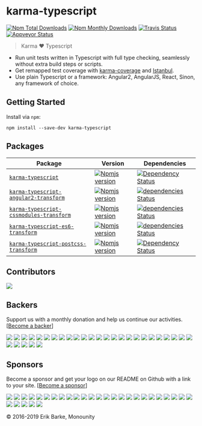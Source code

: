 # karma-typescript

<a href="https://www.npmjs.com/package/karma-typescript"><img alt="Npm Total Downloads" src="https://img.shields.io/npm/dt/karma-typescript.svg"></a>
<a href="https://www.npmjs.com/package/karma-typescript"><img alt="Npm Monthly Downloads" src="https://img.shields.io/npm/dm/karma-typescript.svg"></a>
<a href="https://travis-ci.org/monounity/karma-typescript"><img alt="Travis Status" src="https://img.shields.io/travis/monounity/karma-typescript/master.svg?label=travis"></a>
<a href="https://ci.appveyor.com/project/monounity/karma-typescript"><img alt="Appveyor Status" src="https://img.shields.io/appveyor/ci/monounity/karma-typescript/master.svg?label=appveyor"></a>

> Karma :heart: Typescript

* Run unit tests written in Typescript with full type checking, seamlessly without extra build steps or scripts.
* Get remapped test coverage with [karma-coverage](https://github.com/karma-runner/karma-coverage) and [Istanbul](https://github.com/gotwarlost/istanbul).
* Use plain Typescript or a framework: Angular2, AngularJS, React, Sinon, any framework of choice.

## Getting Started

Install via `npm`:

```
npm install --save-dev karma-typescript
```

## Packages

| Package | Version | Dependencies |
|--------|-------|------------|
| [`karma-typescript`](/packages/karma-typescript) | [![Npmjs version](https://img.shields.io/npm/v/karma-typescript.svg)](https://www.npmjs.com/package/karma-typescript) | [![Dependency Status](https://david-dm.org/monounity/karma-typescript.svg?path=packages/karma-typescript)](https://david-dm.org/monounity/karma-typescript?path=packages/karma-typescript) |
| [`karma-typescript-angular2-transform`](/packages/karma-typescript-angular2-transform) | [![Npmjs version](https://img.shields.io/npm/v/karma-typescript-angular2-transform.svg)](https://www.npmjs.com/package/karma-typescript-angular2-transform) | [![dependencies Status](https://david-dm.org/monounity/karma-typescript/status.svg?path=packages/karma-typescript-angular2-transform)](https://david-dm.org/monounity/karma-typescript?path=packages/karma-typescript-angular2-transform) |
| [`karma-typescript-cssmodules-transform`](/packages/karma-typescript-cssmodules-transform) | [![Npmjs version](https://img.shields.io/npm/v/karma-typescript-cssmodules-transform.svg)](https://www.npmjs.com/package/karma-typescript-cssmodules-transform) | [![dependencies Status](https://david-dm.org/monounity/karma-typescript/status.svg?path=packages/karma-typescript-cssmodules-transform)](https://david-dm.org/monounity/karma-typescript?path=packages/karma-typescript-cssmodules-transform) |
| [`karma-typescript-es6-transform`](/packages/karma-typescript-es6-transform) | [![Npmjs version](https://img.shields.io/npm/v/karma-typescript-es6-transform.svg)](https://www.npmjs.com/package/karma-typescript-es6-transform) | [![dependencies Status](https://david-dm.org/monounity/karma-typescript/status.svg?path=packages/karma-typescript-es6-transform)](https://david-dm.org/monounity/karma-typescript?path=packages/karma-typescript-es6-transform) |
| [`karma-typescript-postcss-transform`](/packages/karma-typescript-postcss-transform) | [![Npmjs version](https://img.shields.io/npm/v/karma-typescript-postcss-transform.svg)](https://www.npmjs.com/package/karma-typescript-postcss-transform) | [![Dependency Status](https://david-dm.org/monounity/karma-typescript.svg?path=packages/karma-typescript-postcss-transform)](https://david-dm.org/monounity/karma-typescript?path=packages/karma-typescript-postcss-transform) |


## Contributors

<a href="https://github.com/monounity/karma-typescript/graphs/contributors"><img src="https://opencollective.com/karma-typescript/contributors.svg?width=890&button=false" /></a>

## Backers

Support us with a monthly donation and help us continue our activities. [[Become a backer](https://opencollective.com/karma-typescript#backer)]

<a href="https://opencollective.com/karma-typescript/backer/0/website" target="_blank"><img src="https://opencollective.com/karma-typescript/backer/0/avatar.svg"></a>
<a href="https://opencollective.com/karma-typescript/backer/1/website" target="_blank"><img src="https://opencollective.com/karma-typescript/backer/1/avatar.svg"></a>
<a href="https://opencollective.com/karma-typescript/backer/2/website" target="_blank"><img src="https://opencollective.com/karma-typescript/backer/2/avatar.svg"></a>
<a href="https://opencollective.com/karma-typescript/backer/3/website" target="_blank"><img src="https://opencollective.com/karma-typescript/backer/3/avatar.svg"></a>
<a href="https://opencollective.com/karma-typescript/backer/4/website" target="_blank"><img src="https://opencollective.com/karma-typescript/backer/4/avatar.svg"></a>
<a href="https://opencollective.com/karma-typescript/backer/5/website" target="_blank"><img src="https://opencollective.com/karma-typescript/backer/5/avatar.svg"></a>
<a href="https://opencollective.com/karma-typescript/backer/6/website" target="_blank"><img src="https://opencollective.com/karma-typescript/backer/6/avatar.svg"></a>
<a href="https://opencollective.com/karma-typescript/backer/7/website" target="_blank"><img src="https://opencollective.com/karma-typescript/backer/7/avatar.svg"></a>
<a href="https://opencollective.com/karma-typescript/backer/8/website" target="_blank"><img src="https://opencollective.com/karma-typescript/backer/8/avatar.svg"></a>
<a href="https://opencollective.com/karma-typescript/backer/9/website" target="_blank"><img src="https://opencollective.com/karma-typescript/backer/9/avatar.svg"></a>
<a href="https://opencollective.com/karma-typescript/backer/10/website" target="_blank"><img src="https://opencollective.com/karma-typescript/backer/10/avatar.svg"></a>
<a href="https://opencollective.com/karma-typescript/backer/11/website" target="_blank"><img src="https://opencollective.com/karma-typescript/backer/11/avatar.svg"></a>
<a href="https://opencollective.com/karma-typescript/backer/12/website" target="_blank"><img src="https://opencollective.com/karma-typescript/backer/12/avatar.svg"></a>
<a href="https://opencollective.com/karma-typescript/backer/13/website" target="_blank"><img src="https://opencollective.com/karma-typescript/backer/13/avatar.svg"></a>
<a href="https://opencollective.com/karma-typescript/backer/14/website" target="_blank"><img src="https://opencollective.com/karma-typescript/backer/14/avatar.svg"></a>
<a href="https://opencollective.com/karma-typescript/backer/15/website" target="_blank"><img src="https://opencollective.com/karma-typescript/backer/15/avatar.svg"></a>
<a href="https://opencollective.com/karma-typescript/backer/16/website" target="_blank"><img src="https://opencollective.com/karma-typescript/backer/16/avatar.svg"></a>
<a href="https://opencollective.com/karma-typescript/backer/17/website" target="_blank"><img src="https://opencollective.com/karma-typescript/backer/17/avatar.svg"></a>
<a href="https://opencollective.com/karma-typescript/backer/18/website" target="_blank"><img src="https://opencollective.com/karma-typescript/backer/18/avatar.svg"></a>
<a href="https://opencollective.com/karma-typescript/backer/19/website" target="_blank"><img src="https://opencollective.com/karma-typescript/backer/19/avatar.svg"></a>
<a href="https://opencollective.com/karma-typescript/backer/20/website" target="_blank"><img src="https://opencollective.com/karma-typescript/backer/20/avatar.svg"></a>
<a href="https://opencollective.com/karma-typescript/backer/21/website" target="_blank"><img src="https://opencollective.com/karma-typescript/backer/21/avatar.svg"></a>
<a href="https://opencollective.com/karma-typescript/backer/22/website" target="_blank"><img src="https://opencollective.com/karma-typescript/backer/22/avatar.svg"></a>
<a href="https://opencollective.com/karma-typescript/backer/23/website" target="_blank"><img src="https://opencollective.com/karma-typescript/backer/23/avatar.svg"></a>
<a href="https://opencollective.com/karma-typescript/backer/24/website" target="_blank"><img src="https://opencollective.com/karma-typescript/backer/24/avatar.svg"></a>
<a href="https://opencollective.com/karma-typescript/backer/25/website" target="_blank"><img src="https://opencollective.com/karma-typescript/backer/25/avatar.svg"></a>
<a href="https://opencollective.com/karma-typescript/backer/26/website" target="_blank"><img src="https://opencollective.com/karma-typescript/backer/26/avatar.svg"></a>
<a href="https://opencollective.com/karma-typescript/backer/27/website" target="_blank"><img src="https://opencollective.com/karma-typescript/backer/27/avatar.svg"></a>
<a href="https://opencollective.com/karma-typescript/backer/28/website" target="_blank"><img src="https://opencollective.com/karma-typescript/backer/28/avatar.svg"></a>
<a href="https://opencollective.com/karma-typescript/backer/29/website" target="_blank"><img src="https://opencollective.com/karma-typescript/backer/29/avatar.svg"></a>


## Sponsors

Become a sponsor and get your logo on our README on Github with a link to your site. [[Become a sponsor](https://opencollective.com/karma-typescript#sponsor)]

<a href="https://opencollective.com/karma-typescript/sponsor/0/website" target="_blank"><img src="https://opencollective.com/karma-typescript/sponsor/0/avatar.svg"></a>
<a href="https://opencollective.com/karma-typescript/sponsor/1/website" target="_blank"><img src="https://opencollective.com/karma-typescript/sponsor/1/avatar.svg"></a>
<a href="https://opencollective.com/karma-typescript/sponsor/2/website" target="_blank"><img src="https://opencollective.com/karma-typescript/sponsor/2/avatar.svg"></a>
<a href="https://opencollective.com/karma-typescript/sponsor/3/website" target="_blank"><img src="https://opencollective.com/karma-typescript/sponsor/3/avatar.svg"></a>
<a href="https://opencollective.com/karma-typescript/sponsor/4/website" target="_blank"><img src="https://opencollective.com/karma-typescript/sponsor/4/avatar.svg"></a>
<a href="https://opencollective.com/karma-typescript/sponsor/5/website" target="_blank"><img src="https://opencollective.com/karma-typescript/sponsor/5/avatar.svg"></a>
<a href="https://opencollective.com/karma-typescript/sponsor/6/website" target="_blank"><img src="https://opencollective.com/karma-typescript/sponsor/6/avatar.svg"></a>
<a href="https://opencollective.com/karma-typescript/sponsor/7/website" target="_blank"><img src="https://opencollective.com/karma-typescript/sponsor/7/avatar.svg"></a>
<a href="https://opencollective.com/karma-typescript/sponsor/8/website" target="_blank"><img src="https://opencollective.com/karma-typescript/sponsor/8/avatar.svg"></a>
<a href="https://opencollective.com/karma-typescript/sponsor/9/website" target="_blank"><img src="https://opencollective.com/karma-typescript/sponsor/9/avatar.svg"></a>
<a href="https://opencollective.com/karma-typescript/sponsor/10/website" target="_blank"><img src="https://opencollective.com/karma-typescript/sponsor/10/avatar.svg"></a>
<a href="https://opencollective.com/karma-typescript/sponsor/11/website" target="_blank"><img src="https://opencollective.com/karma-typescript/sponsor/11/avatar.svg"></a>
<a href="https://opencollective.com/karma-typescript/sponsor/12/website" target="_blank"><img src="https://opencollective.com/karma-typescript/sponsor/12/avatar.svg"></a>
<a href="https://opencollective.com/karma-typescript/sponsor/13/website" target="_blank"><img src="https://opencollective.com/karma-typescript/sponsor/13/avatar.svg"></a>
<a href="https://opencollective.com/karma-typescript/sponsor/14/website" target="_blank"><img src="https://opencollective.com/karma-typescript/sponsor/14/avatar.svg"></a>
<a href="https://opencollective.com/karma-typescript/sponsor/15/website" target="_blank"><img src="https://opencollective.com/karma-typescript/sponsor/15/avatar.svg"></a>
<a href="https://opencollective.com/karma-typescript/sponsor/16/website" target="_blank"><img src="https://opencollective.com/karma-typescript/sponsor/16/avatar.svg"></a>
<a href="https://opencollective.com/karma-typescript/sponsor/17/website" target="_blank"><img src="https://opencollective.com/karma-typescript/sponsor/17/avatar.svg"></a>
<a href="https://opencollective.com/karma-typescript/sponsor/18/website" target="_blank"><img src="https://opencollective.com/karma-typescript/sponsor/18/avatar.svg"></a>
<a href="https://opencollective.com/karma-typescript/sponsor/19/website" target="_blank"><img src="https://opencollective.com/karma-typescript/sponsor/19/avatar.svg"></a>
<a href="https://opencollective.com/karma-typescript/sponsor/20/website" target="_blank"><img src="https://opencollective.com/karma-typescript/sponsor/20/avatar.svg"></a>
<a href="https://opencollective.com/karma-typescript/sponsor/21/website" target="_blank"><img src="https://opencollective.com/karma-typescript/sponsor/21/avatar.svg"></a>
<a href="https://opencollective.com/karma-typescript/sponsor/22/website" target="_blank"><img src="https://opencollective.com/karma-typescript/sponsor/22/avatar.svg"></a>
<a href="https://opencollective.com/karma-typescript/sponsor/23/website" target="_blank"><img src="https://opencollective.com/karma-typescript/sponsor/23/avatar.svg"></a>
<a href="https://opencollective.com/karma-typescript/sponsor/24/website" target="_blank"><img src="https://opencollective.com/karma-typescript/sponsor/24/avatar.svg"></a>
<a href="https://opencollective.com/karma-typescript/sponsor/25/website" target="_blank"><img src="https://opencollective.com/karma-typescript/sponsor/25/avatar.svg"></a>
<a href="https://opencollective.com/karma-typescript/sponsor/26/website" target="_blank"><img src="https://opencollective.com/karma-typescript/sponsor/26/avatar.svg"></a>
<a href="https://opencollective.com/karma-typescript/sponsor/27/website" target="_blank"><img src="https://opencollective.com/karma-typescript/sponsor/27/avatar.svg"></a>
<a href="https://opencollective.com/karma-typescript/sponsor/28/website" target="_blank"><img src="https://opencollective.com/karma-typescript/sponsor/28/avatar.svg"></a>
<a href="https://opencollective.com/karma-typescript/sponsor/29/website" target="_blank"><img src="https://opencollective.com/karma-typescript/sponsor/29/avatar.svg"></a>


© 2016-2019 Erik Barke, Monounity
